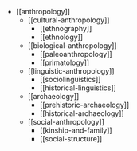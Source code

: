 - [[anthropology]]
  - [[cultural-anthropology]]
    - [[ethnography]]
    - [[ethnology]]
  - [[biological-anthropology]]
    - [[paleoanthropology]]
    - [[primatology]]
  - [[linguistic-anthropology]]
    - [[sociolinguistics]]
    - [[historical-linguistics]]
  - [[archaeology]]
    - [[prehistoric-archaeology]]
    - [[historical-archaeology]]
  - [[social-anthropology]]
    - [[kinship-and-family]]
    - [[social-structure]]
